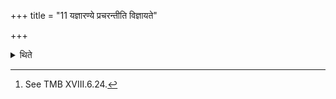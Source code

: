 +++
title = "11 यज्ञारण्ये प्रचरन्तीति विज्ञायते"

+++

<details><summary>थिते</summary>

11. It is known (from a Brāhmaṇa-text) "In a forest of sacrifice they perform."[^1]  

[^1]: See TMB XVIII.6.24. 
</details>
